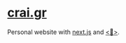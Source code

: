 # [crai.gr](http://crai.gr)

Personal website with [next.js](https://github.com/zeit/next.js) and [<💅>](https://github.com/styled-components/styled-components).
